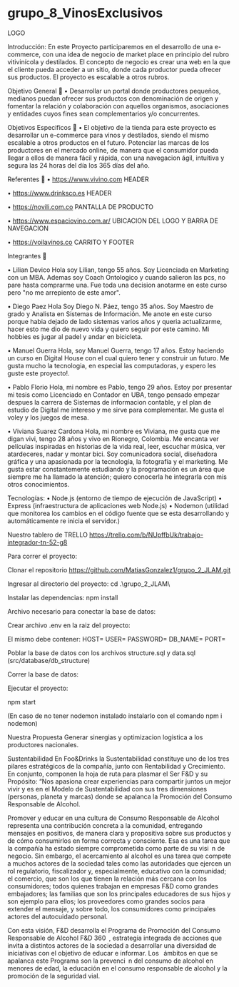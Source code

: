 # grupo_8_VinosExclusivos

LOGO

Introducción: En este Proyecto participaremos en el desarrollo de una e-commerce, con una idea de negocio de market place en principio del rubro vitivinícola y destilados. El concepto de negocio es crear una web en la que el cliente pueda acceder a un sitio, donde cada productor pueda ofrecer sus productos. El proyecto es escalable a otros rubros.

Objetivo General 🎯 • Desarrollar un portal donde productores pequeños, medianos puedan ofrecer sus productos con denominación de origen y fomentar la relación y colaboración con aquellos organismos, asociaciones y entidades cuyos fines sean complementarios y/o concurrentes.

Objetivos Especificos 🎯 • El objetivo de la tienda para este proyecto es desarrollar un e-commerce para vinos y destilados, siendo el mismo escalable a otros productos en el futuro. Potenciar las marcas de los productores en el mercado online, de manera que el consumidor pueda llegar a ellos de manera fácil y rápida, con una navegacion ágil, intuitiva y segura las 24 horas del día los 365 días del año.

Referentes 📝 • https://www.vivino.com HEADER

• https://www.drinksco.es HEADER

• https://novili.com.co PANTALLA DE PRODUCTO

• https://www.espaciovino.com.ar/ UBICACION DEL LOGO Y BARRA DE NAVEGACION

• https://voilavinos.co CARRITO Y FOOTER

Integrantes 🍷

• Lilian Devico Hola soy Lilian, tengo 55 años. Soy Licenciada en Marketing con un MBA. Ademas soy Coach Ontologico y cuando salieron las pcs, no pare hasta comprarme una. Fue toda una decision anotarme en este curso pero "no me arrepiento de este amor".

• Diego Paez Hola Soy Diego N. Páez, tengo 35 años. Soy Maestro de grado y Analista en Sistemas de Información. Me anote en este curso porque habia dejado de lado sistemas varios años y queria actualizarme, hacer esto me dio de nuevo vida y quiero seguir por este camino. Mi hobbies es jugar al padel y andar en bicicleta.

• Manuel Guerra Hola, soy Manuel Guerra, tengo 17 años. Estoy haciendo un curso en Digital House con el cual quiero tener y construir un futuro. Me gusta mucho la tecnologia, en especial las computadoras, y espero les guste este proyecto!.

• Pablo Florio Hola, mi nombre es Pablo, tengo 29 años. Estoy por presentar mi tesis como Licenciado en Contador en UBA, tengo pensado empezar despues la carrera de Sistemas de informacion contable, y el plan de estudio de Digital me intereso y me sirve para complementar. Me gusta el voley y los juegos de mesa.

• Viviana Suarez Cardona Hola, mi nombre es Viviana, me gusta que me digan vivi, tengo 28 años y vivo en Rionegro, Colombia. Me encanta ver películas inspiradas en historias de la vida real, leer, escuchar música, ver atardeceres, nadar y montar bici. Soy comunicadora social, diseñadora gráfica y una apasionada por la tecnología, la fotografía y el marketing. Me gusta estar constantemente estudiando y la programación es un área que siempre me ha llamado la atención; quiero conocerla he integrarla con mis otros conocimientos.

Tecnologías: • Node.js (entorno de tiempo de ejecución de JavaScript) • Express (infraestructura de aplicaciones web Node.js) • Nodemon (utilidad que monitorea los cambios en el código fuente que se esta desarrollando y automáticamente re inicia el servidor.)

Nuestro tablero de TRELLO https://trello.com/b/NUpffbUk/trabajo-integrador-tn-52-g8

Para correr el proyecto:

Clonar el repositorio
https://github.com/MatiasGonzalez1/grupo_2_JLAM.git

Ingresar al directorio del proyecto:
cd .\grupo_2_JLAM\

Instalar las dependencias:
npm install

Archivo necesario para conectar la base de datos:

Crear archivo .env en la raiz del proyecto:

El mismo debe contener: HOST= USER= PASSWORD= DB_NAME= PORT=

Poblar la base de datos con los archivos structure.sql y data.sql
(src/database/db_structure)

Correr la base de datos:

Ejecutar el proyecto:

npm start

(En caso de no tener nodemon instalado instalarlo con el comando npm i nodemon)

Nuestra Propuesta
Generar sinergias y optimizacion logistica a los productores nacionales.


Sustentabilidad
En Foo&Drinks la Sustentabilidad constituye uno de los tres pilares estratégicos de la compañía, junto con Rentabilidad y Crecimiento. En conjunto, componen la hoja de ruta para plasmar el Ser F&D y su Propósito: “Nos apasiona crear experiencias para compartir juntos un mejor vivir y es en el Modelo de Sustentabilidad con sus tres dimensiones (personas, planeta y marcas) donde se apalanca la Promoción del Consumo Responsable de Alcohol.

Promover y educar en una cultura de Consumo Responsable de Alcohol representa una contribución concreta a la comunidad, entregando mensajes en positivos, de manera clara y propositiva sobre sus productos y de cómo consumirlos en forma correcta y consciente.
Esa es una tarea que la compañía ha estado siempre comprometida como parte de su visi n de negocio. Sin embargo, el acercamiento al alcohol es una tarea que compete a muchos actores de la sociedad tales como las autoridades que ejercen un rol regulatorio, fiscalizador y, especialmente, educativo con la comunidad; el comercio, que son los que tienen la relación más cercana con los consumidores; todos quienes trabajan en empresas F&D como grandes embajadores; las familias que son los principales educadores de sus hijos y son ejemplo para ellos; los proveedores como grandes socios para extender el mensaje, y sobre todo, los consumidores como principales actores del autocuidado personal.

Con esta visión, F&D desarrolla el Programa de Promoción del Consumo Responsable de Alcohol F&D 360 , estrategia integrada de acciones que invita a distintos actores de la sociedad a desarrollar una diversidad de iniciativas con el objetivo de educar e informar. Los  ámbitos en que se apalanca este Programa son la prevenci n del consumo de alcohol en menores de edad, la educación en el consumo responsable de alcohol y la promoción de la seguridad vial.
